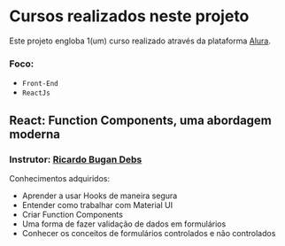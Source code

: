 # Cursos realizados neste projeto

Este projeto engloba 1(um) curso realizado através da plataforma [Alura](https://www.alura.com.br/).

### Foco: 
 - `Front-End`
 - `ReactJs`

## React: Function Components, uma abordagem moderna
### Instrutor: [Ricardo Bugan Debs](https://www.linkedin.com/in/ricardo-bugan-b0581379/)

Conhecimentos adquiridos:
 - Aprender a usar Hooks de maneira segura
 - Entender como trabalhar com Material UI
 - Criar Function Components
 - Uma forma de fazer validação de dados em formulários
 - Conhecer os conceitos de formulários controlados e não controlados
